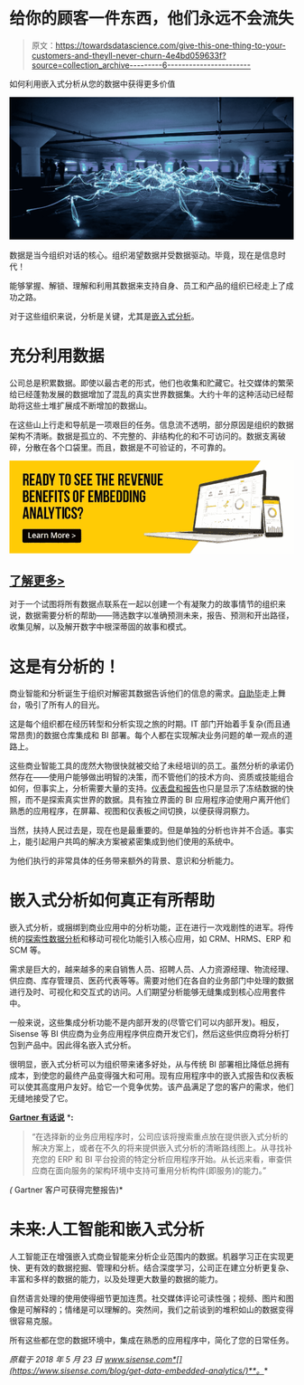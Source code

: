 # 给你的顾客一件东西，他们永远不会流失

> 原文：<https://towardsdatascience.com/give-this-one-thing-to-your-customers-and-theyll-never-churn-4e4bd059633f?source=collection_archive---------6----------------------->

如何利用嵌入式分析从您的数据中获得更多价值

![](img/b87fcc4a66fa54fd4806b1789937344f.png)

数据是当今组织对话的核心。组织渴望数据并受数据驱动。毕竟，现在是信息时代！

能够掌握、解锁、理解和利用其数据来支持自身、员工和产品的组织已经走上了成功之路。

对于这些组织来说，分析是关键，尤其是[嵌入式分析](https://www.sisense.com/product/embedded-analytics/?utm_source=medium&utm_medium=referral&utm_campaign=Lakshmi_1)。

# 充分利用数据

公司总是积累数据。即使以最古老的形式，他们也收集和贮藏它。社交媒体的繁荣给已经蓬勃发展的数据增加了混乱的真实世界数据集。大约十年的这种活动已经帮助将这些土堆扩展成不断增加的数据山。

在这些山上行走和导航是一项艰巨的任务。信息流不透明，部分原因是组织的数据架构不清晰。数据是孤立的、不完整的、非结构化的和不可访问的。数据支离破碎，分散在各个口袋里。而且，数据是不可验证的，不可靠的。

![](img/d2705d608395e2551787ae946fdab1da.png)

## [了解更多>](https://www.sisense.com/product/embedded-analytics/?utm_source=medium&utm_medium=referral&utm_campaign=Lakshmi_1)

对于一个试图将所有数据点联系在一起以创建一个有凝聚力的故事情节的组织来说，数据需要分析的帮助——筛选数字以准确预测未来，报告、预测和开出路径，收集见解，以及解开数字中根深蒂固的故事和模式。

# 这是有分析的！

商业智能和分析诞生于组织对解密其数据告诉他们的信息的需求。[自助毕](https://www.sisense.com/product/analyze/?utm_source=medium&utm_medium=referral&utm_campaign=Lakshmi_1)走上舞台，吸引了所有人的目光。

这是每个组织都在经历转型和分析实现之旅的时期。IT 部门开始着手复杂(而且通常昂贵)的数据仓库集成和 BI 部署。每个人都在实现解决业务问题的单一观点的道路上。

这些商业智能工具的庞然大物很快就被交给了未经培训的员工。虽然分析的承诺仍然存在——使用户能够做出明智的决策，而不管他们的技术方向、资质或技能组合如何，但事实上，分析需要大量的支持。[仪表盘和报告](https://www.sisense.com/blog/dashboards-vs-reports-need/?utm_source=medium&utm_medium=referral&utm_campaign=Lakshmi_1)也只是显示了冻结数据的快照，而不是探索真实世界的数据。具有独立界面的 BI 应用程序迫使用户离开他们熟悉的应用程序，在屏幕、视图和仪表板之间切换，以便获得洞察力。

当然，扶持人民过去是，现在也是最重要的。但是单独的分析也许并不合适。事实上，能引起用户共鸣的解决方案被紧密集成到他们使用的系统中。

为他们执行的非常具体的任务带来额外的背景、意识和分析能力。

# 嵌入式分析如何真正有所帮助

嵌入式分析，或捆绑到商业应用中的分析功能，正在进行一次戏剧性的进军。将传统的[探索性数据分析](https://www.sisense.com/blog/exploratory-data-analysis/?utm_source=medium&utm_medium=referral&utm_campaign=Lakshmi_1)和移动可视化功能引入核心应用，如 CRM、HRMS、ERP 和 SCM 等。

需求是巨大的，越来越多的来自销售人员、招聘人员、人力资源经理、物流经理、供应商、库存管理员、医药代表等等。需要对他们在各自的业务部门中处理的数据进行及时、可视化和交互式的访问。人们期望分析能够无缝集成到核心应用套件中。

一般来说，这些集成分析功能不是内部开发的(尽管它们可以内部开发)。相反，Sisense 等 BI 供应商为业务应用程序供应商开发它们，然后这些供应商将分析打包到产品中。因此得名嵌入式分析。

很明显，嵌入式分析可以为组织带来诸多好处，从与传统 BI 部署相比降低总拥有成本，到使您的最终产品变得强大和可用。现有应用程序中的嵌入式报告和仪表板可以使其高度用户友好。给它一个竞争优势。该产品满足了您的客户的需求，他们无缝地接受了它。

[**Gartner 有话说**](https://www.sisense.com/gartner-magic-quadrant-business-intelligence/?utm_source=medium&utm_medium=referral&utm_campaign=Lakshmi_1) ***:**

> “在选择新的业务应用程序时，公司应该将搜索重点放在提供嵌入式分析的解决方案上，或者在不久的将来提供嵌入式分析的清晰路线图上。从寻找补充您的 ERP 和 BI 平台投资的特定分析应用程序开始。从长远来看，审查供应商在面向服务的架构环境中支持可重用分析构件(即服务)的能力。”

*(* Gartner 客户可获得完整报告)*

# 未来:人工智能和嵌入式分析

人工智能正在增强嵌入式商业智能来分析企业范围内的数据。机器学习正在实现更快、更有效的数据挖掘、管理和分析。结合深度学习，公司正在建立分析更复杂、丰富和多样的数据的能力，以及处理更大数量的数据的能力。

自然语言处理的使用使得细节更加连贯。社交媒体评论可读性强；视频、图片和图像是可解释的；情绪是可以理解的。突然间，我们之前谈到的堆积如山的数据变得很容易克服。

所有这些都在您的数据环境中，集成在熟悉的应用程序中，简化了您的日常任务。

*原载于 2018 年 5 月 23 日 www.sisense.com*[](https://www.sisense.com/blog/get-data-embedded-analytics/)**。**